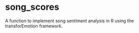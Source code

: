 # song_scores
A function to implement song sentiment analysis in R using the transforEmotion framework. 
